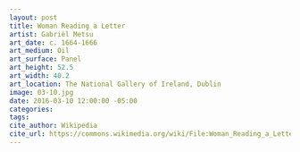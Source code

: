 ```yaml
---
layout: post
title: Woman Reading a Letter
artist: Gabriël Metsu
art_date: c. 1664-1666
art_medium: Oil
art_surface: Panel
art_height: 52.5
art_width: 40.2
art_location: The National Gallery of Ireland, Dublin
image: 03-10.jpg
date: 2016-03-10 12:00:00 -05:00
categories:
tags:
cite_author: Wikipedia
cite_url: https://commons.wikimedia.org/wiki/File:Woman_Reading_a_Letter_by_Gabri%C3%ABl_Metsu.jpg
---
```

